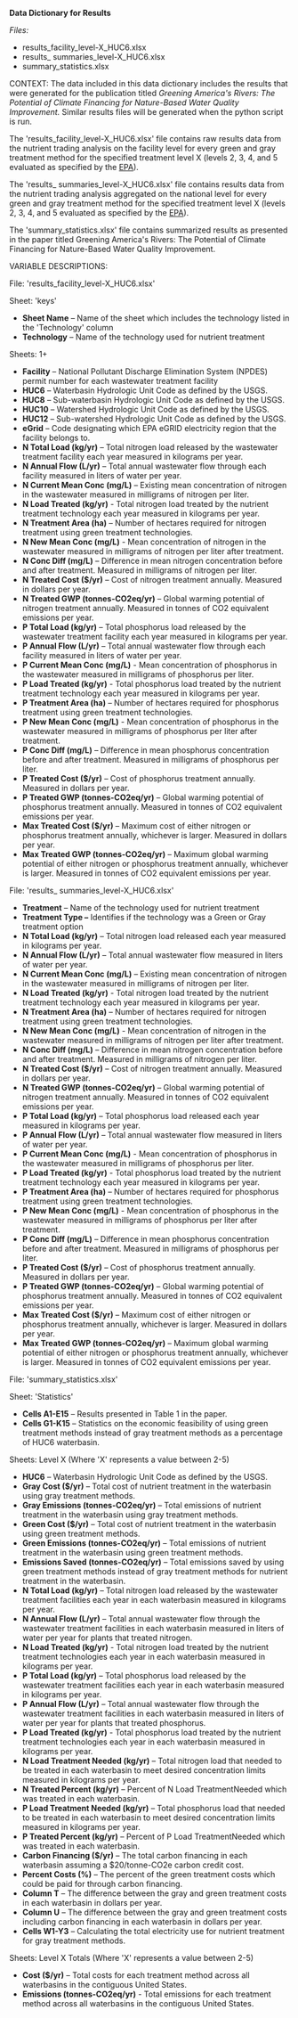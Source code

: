 **Data Dictionary for Results**

_Files:_
- results\_facility\_level-X\_HUC6.xlsx
- results\_ summaries\_level-X\_HUC6.xlsx
- summary\_statistics.xlsx


CONTEXT:
The data included in this data dictionary includes the results that were generated for the publication titled _Greening America's Rivers: The Potential of Climate Financing for Nature-Based Water Quality Improvement._ Similar results files will be generated when the python script is run.

The 'results\_facility\_level-X\_HUC6.xlsx' file contains raw results data from the nutrient trading analysis on the facility level for every green and gray treatment method for the specified treatment level X (levels 2, 3, 4, and 5 evaluated as specified by the [EPA](https://www.epa.gov/system/files/documents/2023-06/life-cycle-nutrient-removal.pdf)).

The 'results\_ summaries\_level-X\_HUC6.xlsx' file contains results data from the nutrient trading analysis aggregated on the national level for every green and gray treatment method for the specified treatment level X (levels 2, 3, 4, and 5 evaluated as specified by the [EPA](https://www.epa.gov/system/files/documents/2023-06/life-cycle-nutrient-removal.pdf)).

The 'summary\_statistics.xlsx' file contains summarized results as presented in the paper titled Greening America's Rivers: The Potential of Climate Financing for Nature-Based Water Quality Improvement.



VARIABLE DESCRIPTIONS:

File: 'results\_facility\_level-X\_HUC6.xlsx'

Sheet: 'keys'
- **Sheet Name** – Name of the sheet which includes the technology listed in the 'Technology' column
- **Technology** – Name of the technology used for nutrient treatment

Sheets: 1+
- **Facility** – National Pollutant Discharge Elimination System (NPDES) permit number for each wastewater treatment facility
- **HUC6** – Waterbasin Hydrologic Unit Code as defined by the USGS.
- **HUC8** – Sub-waterbasin Hydrologic Unit Code as defined by the USGS.
- **HUC10** – Watershed Hydrologic Unit Code as defined by the USGS.
- **HUC12** – Sub-watershed Hydrologic Unit Code as defined by the USGS.
- **eGrid** – Code designating which EPA eGRID electricity region that the facility belongs to.
- **N Total Load (kg/yr)** – Total nitrogen load released by the wastewater treatment facility each year measured in kilograms per year.
- **N Annual Flow (L/yr)** – Total annual wastewater flow through each facility measured in liters of water per year.
- **N Current Mean Conc (mg/L)** – Existing mean concentration of nitrogen in the wastewater measured in milligrams of nitrogen per liter.
- **N Load Treated (kg/yr)** - Total nitrogen load treated by the nutrient treatment technology each year measured in kilograms per year.
- **N Treatment Area (ha)** – Number of hectares required for nitrogen treatment using green treatment technologies.
- **N New Mean Conc (mg/L)** - Mean concentration of nitrogen in the wastewater measured in milligrams of nitrogen per liter after treatment.
- **N Conc Diff (mg/L)** – Difference in mean nitrogen concentration before and after treatment. Measured in milligrams of nitrogen per liter.
- **N Treated Cost ($/yr)** – Cost of nitrogen treatment annually. Measured in dollars per year.
- **N Treated GWP (tonnes-CO2eq/yr)** – Global warming potential of nitrogen treatment annually. Measured in tonnes of CO2 equivalent emissions per year.
- **P Total Load (kg/yr)** – Total phosphorus load released by the wastewater treatment facility each year measured in kilograms per year.
- **P Annual Flow (L/yr)** – Total annual wastewater flow through each facility measured in liters of water per year.
- **P Current Mean Conc (mg/L)** - Mean concentration of phosphorus in the wastewater measured in milligrams of phosphorus per liter.
- **P Load Treated (kg/yr)** - Total phosphorus load treated by the nutrient treatment technology each year measured in kilograms per year.
- **P Treatment Area (ha)** – Number of hectares required for phosphorus treatment using green treatment technologies.
- **P New Mean Conc (mg/L)** - Mean concentration of phosphorus in the wastewater measured in milligrams of phosphorus per liter after treatment.
- **P Conc Diff (mg/L)** – Difference in mean phosphorus concentration before and after treatment. Measured in milligrams of phosphorus per liter.
- **P Treated Cost ($/yr)** – Cost of phosphorus treatment annually. Measured in dollars per year.
- **P Treated GWP (tonnes-CO2eq/yr)** – Global warming potential of phosphorus treatment annually. Measured in tonnes of CO2 equivalent emissions per year.
- **Max Treated Cost ($/yr)** – Maximum cost of either nitrogen or phosphorus treatment annually, whichever is larger. Measured in dollars per year.
- **Max Treated GWP (tonnes-CO2eq/yr)** – Maximum global warming potential of either nitrogen or phosphorus treatment annually, whichever is larger. Measured in tonnes of CO2 equivalent emissions per year.

File: 'results\_ summaries\_level-X\_HUC6.xlsx'

- **Treatment** – Name of the technology used for nutrient treatment
- **Treatment Type –** Identifies if the technology was a Green or Gray treatment option
- **N Total Load (kg/yr)** – Total nitrogen load released each year measured in kilograms per year.
- **N Annual Flow (L/yr)** – Total annual wastewater flow measured in liters of water per year.
- **N Current Mean Conc (mg/L)** – Existing mean concentration of nitrogen in the wastewater measured in milligrams of nitrogen per liter.
- **N Load Treated (kg/yr)** - Total nitrogen load treated by the nutrient treatment technology each year measured in kilograms per year.
- **N Treatment Area (ha)** – Number of hectares required for nitrogen treatment using green treatment technologies.
- **N New Mean Conc (mg/L)** - Mean concentration of nitrogen in the wastewater measured in milligrams of nitrogen per liter after treatment.
- **N Conc Diff (mg/L)** – Difference in mean nitrogen concentration before and after treatment. Measured in milligrams of nitrogen per liter.
- **N Treated Cost ($/yr)** – Cost of nitrogen treatment annually. Measured in dollars per year.
- **N Treated GWP (tonnes-CO2eq/yr)** – Global warming potential of nitrogen treatment annually. Measured in tonnes of CO2 equivalent emissions per year.
- **P Total Load (kg/yr)** – Total phosphorus load released each year measured in kilograms per year.
- **P Annual Flow (L/yr)** – Total annual wastewater flow measured in liters of water per year.
- **P Current Mean Conc (mg/L)** - Mean concentration of phosphorus in the wastewater measured in milligrams of phosphorus per liter.
- **P Load Treated (kg/yr)** - Total phosphorus load treated by the nutrient treatment technology each year measured in kilograms per year.
- **P Treatment Area (ha)** – Number of hectares required for phosphorus treatment using green treatment technologies.
- **P New Mean Conc (mg/L)** - Mean concentration of phosphorus in the wastewater measured in milligrams of phosphorus per liter after treatment.
- **P Conc Diff (mg/L)** – Difference in mean phosphorus concentration before and after treatment. Measured in milligrams of phosphorus per liter.
- **P Treated Cost ($/yr)** – Cost of phosphorus treatment annually. Measured in dollars per year.
- **P Treated GWP (tonnes-CO2eq/yr)** – Global warming potential of phosphorus treatment annually. Measured in tonnes of CO2 equivalent emissions per year.
- **Max Treated Cost ($/yr)** – Maximum cost of either nitrogen or phosphorus treatment annually, whichever is larger. Measured in dollars per year.
- **Max Treated GWP (tonnes-CO2eq/yr)** – Maximum global warming potential of either nitrogen or phosphorus treatment annually, whichever is larger. Measured in tonnes of CO2 equivalent emissions per year.

File: 'summary\_statistics.xlsx'

Sheet: 'Statistics'
- **Cells A1-E15** – Results presented in Table 1 in the paper.
- **Cells G1-K15** – Statistics on the economic feasibility of using green treatment methods instead of gray treatment methods as a percentage of HUC6 waterbasin.

Sheets: Level X (Where 'X' represents a value between 2-5)
- **HUC6** – Waterbasin Hydrologic Unit Code as defined by the USGS.
- **Gray Cost ($/yr)** – Total cost of nutrient treatment in the waterbasin using gray treatment methods.
- **Gray Emissions (tonnes-CO2eq/yr)** – Total emissions of nutrient treatment in the waterbasin using gray treatment methods.
- **Green Cost ($/yr)** – Total cost of nutrient treatment in the waterbasin using green treatment methods.
- **Green Emissions (tonnes-CO2eq/yr)** – Total emissions of nutrient treatment in the waterbasin using green treatment methods.
- **Emissions Saved (tonnes-CO2eq/yr)** – Total emissions saved by using green treatment methods instead of gray treatment methods for nutrient treatment in the waterbasin.
- **N Total Load (kg/yr)** – Total nitrogen load released by the wastewater treatment facilities each year in each waterbasin measured in kilograms per year.
- **N Annual Flow (L/yr)** – Total annual wastewater flow through the wastewater treatment facilities in each waterbasin measured in liters of water per year for plants that treated nitrogen.
- **N Load Treated (kg/yr)** - Total nitrogen load treated by the nutrient treatment technologies each year in each waterbasin measured in kilograms per year.
- **P Total Load (kg/yr)** – Total phosphorus load released by the wastewater treatment facilities each year in each waterbasin measured in kilograms per year.
- **P Annual Flow (L/yr)** – Total annual wastewater flow through the wastewater treatment facilities in each waterbasin measured in liters of water per year for plants that treated phosphorus.
- **P Load Treated (kg/yr)** - Total phosphorus load treated by the nutrient treatment technologies each year in each waterbasin measured in kilograms per year.
- **N Load Treatment Needed (kg/yr)** – Total nitrogen load that needed to be treated in each waterbasin to meet desired concentration limits measured in kilograms per year.
- **N Treated Percent (kg/yr)** – Percent of N Load TreatmentNeeded which was treated in each waterbasin.
- **P Load Treatment Needed (kg/yr)** – Total phosphorus load that needed to be treated in each waterbasin to meet desired concentration limits measured in kilograms per year.
- **P Treated Percent (kg/yr)** – Percent of P Load TreatmentNeeded which was treated in each waterbasin.
- **Carbon Financing ($/yr)** – The total carbon financing in each waterbasin assuming a $20/tonne-CO2e carbon credit cost.
- **Percent Costs (%)** – The percent of the green treatment costs which could be paid for through carbon financing.
- **Column T** – The difference between the gray and green treatment costs in each waterbasin in dollars per year.
- **Column U** – The difference between the gray and green treatment costs including carbon financing in each waterbasin in dollars per year.
- **Cells W1-Y3** – Calculating the total electricity use for nutrient treatment for gray treatment methods.

Sheets: Level X Totals (Where 'X' represents a value between 2-5)
- **Cost ($/yr)** – Total costs for each treatment method across all waterbasins in the contiguous United States.
- **Emissions (tonnes-CO2eq/yr)** - Total emissions for each treatment method across all waterbasins in the contiguous United States.
